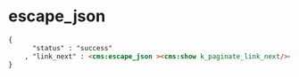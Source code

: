 # escape_json

```html
{
      "status" : "success"
    , "link_next" : <cms:escape_json ><cms:show k_paginate_link_next/></cms:escape_json>
}
```
